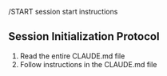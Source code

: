 /START session start instructions

## Session Initialization Protocol
1. Read the entire CLAUDE.md file
2. Follow instructions in the CLAUDE.md file